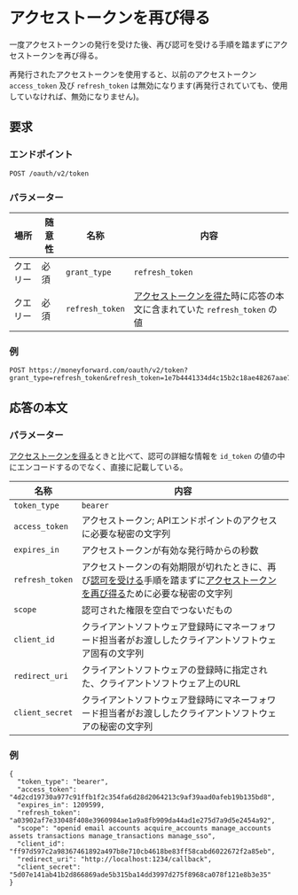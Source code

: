 # アクセストークンを再び得る

一度アクセストークンの発行を受けた後、再び認可を受ける手順を踏まずにアクセストークンを再び得る。

再発行されたアクセストークンを使用すると、以前のアクセストークン `access_token` 及び `refresh_token` は無効になります(再発行されていても、使用していなければ、無効になりません)。

## 要求

### エンドポイント

```
POST /oauth/v2/token
```

### パラメーター
| 場所 | 随意性 | 名称 | 内容 |
| ---- | ---- | ---- | --- |
| クエリー | 必須 | `grant_type` | `refresh_token` |
| クエリー | 必須 | `refresh_token` | [アクセストークンを得た](token.md)時に応答の本文に含まれていた `refresh_token` の値 |

### 例

```
POST https://moneyforward.com/oauth/v2/token?grant_type=refresh_token&refresh_token=1e7b4441334d4c15b2c18ae48267aae7e9661b4316a24913de664cc28b8bec96
```

## 応答の本文

### パラメーター

[アクセストークンを得る](token.md)ときと比べて、認可の詳細な情報を `id_token` の値の中にエンコードするのでなく、直接に記載している。

| 名称 | 内容 |
| ---- | --- |
| `token_type` | `bearer` |
| `access_token` | アクセストークン; APIエンドポイントのアクセスに必要な秘密の文字列 |
| `expires_in` | アクセストークンが有効な発行時からの秒数 |
| `refresh_token` | アクセストークンの有効期限が切れたときに、再び[認可を受ける](authorize.md)手順を踏まずに[アクセストークンを再び得る](refresh.md)ために必要な秘密の文字列 |
| `scope` | 認可された権限を空白でつないだもの |
| `client_id` | クライアントソフトウェア登録時にマネーフォワード担当者がお渡ししたクライアントソフトウェア固有の文字列 |
| `redirect_uri` | クライアントソフトウェアの登録時に指定された、クライアントソフトウェア上のURL |
| `client_secret` | クライアントソフトウェア登録時にマネーフォワード担当者がお渡ししたクライアントソフトウェアの秘密の文字列 |

### 例

```
{
  "token_type": "bearer",
  "access_token": "4d2cd19730a977c91ffb1f2c354fa6d28d2064213c9af39aad0afeb19b135bd8",
  "expires_in": 1209599,
  "refresh_token": "a03902af7e33048f408e3960984ae1a9a8fb909da44ad1e275d7a9d5e2454a92",
  "scope": "openid email accounts acquire_accounts manage_accounts assets transactions manage_transactions manage_sso",
  "client_id": "ff97d597c2a98367461892a497b8e710cb4618be83ff58cabd6022672f2a85eb",
  "redirect_uri": "http://localhost:1234/callback",
  "client_secret": "5d07e141ab41b2d866869ade5b315ba14dd3997d275f8968ca078f121e8b3e35"
}
```

